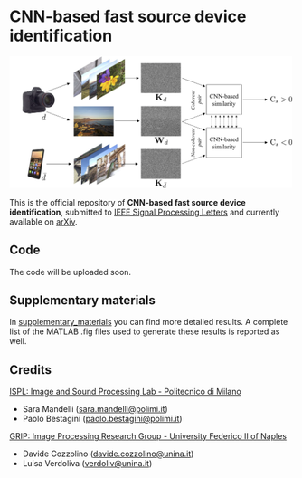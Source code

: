 # CNN-based fast source device identification
<img src="assets/cnn_training.png" width="500">

This is the official repository of **CNN-based fast source device identification**,
submitted to [IEEE Signal Processing Letters](https://ieeexplore.ieee.org/xpl/RecentIssue.jsp?punumber=97) and currently available on [arXiv](https://arxiv.org/pdf/2001.11847.pdf).


## Code
The code will be uploaded soon.


## Supplementary materials
In [supplementary_materials](supplementary_materials) you can find more detailed results. A complete list of the MATLAB .fig files used to generate these results is reported as well.


## Credits
[ISPL: Image and Sound Processing Lab - Politecnico di Milano](http://ispl.deib.polimi.it/)
- Sara Mandelli (sara.mandelli@polimi.it)
- Paolo Bestagini (paolo.bestagini@polimi.it) 

[GRIP: Image Processing Research Group - University Federico II of Naples](http://www.grip.unina.it/)
- Davide Cozzolino (davide.cozzolino@unina.it)
- Luisa Verdoliva (verdoliv@unina.it)

